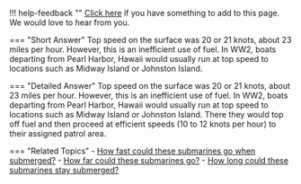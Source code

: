 !!! help-feedback ""
    [Click here](https://other.example.com/feedback) if you have something to add to this page. We would love to hear from you.

=== "Short Answer"
    Top speed on the surface was 20 or 21 knots, about 23 miles per hour. However, this is an inefficient use of fuel. In WW2, boats departing from Pearl Harbor, Hawaii would usually run at top speed to locations such as Midway Island or Johnston Island.

=== "Detailed Answer"
    Top speed on the surface was 20 or 21 knots, about 23 miles per hour.  However, this is an inefficient use of fuel.  In WW2, boats departing from Pearl Harbor, Hawaii would usually run at top speed to locations such as Midway Island or Johnston Island.  There they would top off fuel and then proceed at efficient speeds (10 to 12 knots per hour) to their assigned patrol area.

=== "Related Topics"
    - [How fast could these submarines go when submerged?](./how-fast-could-these-submarines-go-when-submerged.md)
    - [How far could these submarines go?](./how-far-could-these-submarines-go.md)
    - [How long could these submarines stay submerged?](./how-long-could-these-submarines-stay-submerged.md)
